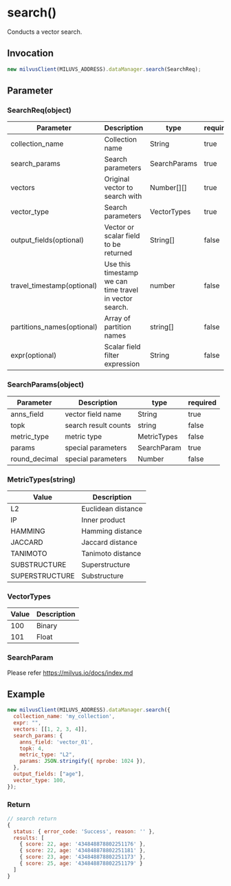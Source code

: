 # search()
Conducts a vector search.

## Invocation 
```javascript
new milvusClient(MILUVS_ADDRESS).dataManager.search(SearchReq);
```

## Parameter
### SearchReq(object)
| Parameter                  | Description                                             | type         | required |
| -------------------------- | ------------------------------------------------------- | ------------ | -------- |
| collection_name            | Collection name                                         | String       | true     |
| search_params              | Search parameters                                       | SearchParams | true     |
| vectors                    | Original vector to search with                          | Number[][]   | true     |
| vector_type                | Search parameters                                       | VectorTypes  | true     |
| output_fields(optional)    | Vector or scalar field to be returned                   | String[]     | false    |
| travel_timestamp(optional) | Use this timestamp we can time travel in vector search. | number       | false    |
| partitions_names(optional) | Array of partition names                                | string[]     | false    |
| expr(optional)             | Scalar field filter expression                          | String       | false    |

### SearchParams(object)
| Parameter     | Description          | type        | required |
| -----------   | -------------------- | ----------- | -------- |
| anns_field    | vector field name    | String      | true     |
| topk          | search result counts | string      | false    |
| metric_type   | metric type          | MetricTypes | false    |
| params        | special parameters   | SearchParam | true     |
| round_decimal | special parameters   | Number      | false     |

### MetricTypes(string)
| Value          | Description        |
| -------------- | ------------------ |
| L2             | Euclidean distance |
| IP             | Inner product      |
| HAMMING        | Hamming distance   |
| JACCARD        | Jaccard distance   |
| TANIMOTO       | Tanimoto distance  |
| SUBSTRUCTURE   | Superstructure     |
| SUPERSTRUCTURE | Substructure       |

### VectorTypes
| Value | Description |
| ----- | ----------- |
| 100   | Binary      |
| 101   | Float       |

### SearchParam
Please refer https://milvus.io/docs/index.md

## Example
```javascript
new milvusClient(MILUVS_ADDRESS).dataManager.search({
  collection_name: 'my_collection',
  expr: "",
  vectors: [[1, 2, 3, 4]],
  search_params: {
    anns_field: 'vector_01',
    topk: 4,
    metric_type: "L2",
    params: JSON.stringify({ nprobe: 1024 }),
  },
  output_fields: ["age"],
  vector_type: 100,
});

```
### Return
```javascript
// search return
{
  status: { error_code: 'Success', reason: '' },
  results: [
    { score: 22, age: '434848878802251176' },
    { score: 22, age: '434848878802251181' },
    { score: 23, age: '434848878802251173' },
    { score: 25, age: '434848878802251179' }
  ]
}
```
